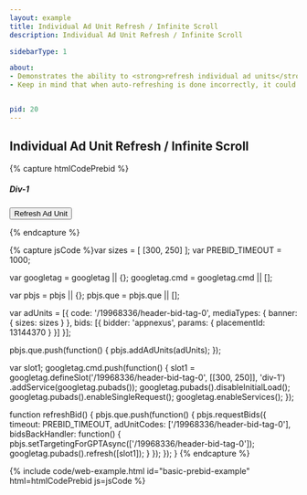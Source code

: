 ```yaml
---
layout: example
title: Individual Ad Unit Refresh / Infinite Scroll
description: Individual Ad Unit Refresh / Infinite Scroll

sidebarType: 1

about:
- Demonstrates the ability to <strong>refresh individual ad units</strong>. This is useful for infinite scrolling ad slots.
- Keep in mind that when auto-refreshing is done incorrectly, it could cause the same bids to be rendered repeatedly. For instance, when googletag.pubads.refresh() is called directly without removing the PBJS targeting, the same hb_ variables get re-sent to GAM, re-chosen, and re-rendered over and over without ever asking PBJS for updated targeting variables.  See <a href="/dev-docs/publisher-api-reference/setConfig.html#setConfig-auctionOptions">Auction Options</a> for more info.


pid: 20
---
```


## Individual Ad Unit Refresh / Infinite Scroll

{% capture htmlCodePrebid %}<h5>Div-1</h5>
<button class="btn btn-primary mb-3" onclick="refreshBid()">Refresh Ad Unit</button>
<div id='div-1'>
  <script type='text/javascript'>
    googletag.cmd.push(function() {
      googletag.display('div-1');
    });
  </script>
</div>
{% endcapture %}

{% capture jsCode %}var sizes = [
    [300, 250]
];
var PREBID_TIMEOUT = 1000;

var googletag = googletag || {};
googletag.cmd = googletag.cmd || [];

var pbjs = pbjs || {};
pbjs.que = pbjs.que || [];

var adUnits = [{
    code: '/19968336/header-bid-tag-0',
    mediaTypes: {
        banner: {
            sizes: sizes
        }
    },
    bids: [{
        bidder: 'appnexus',
        params: {
            placementId: 13144370
        }
    }]
}];

pbjs.que.push(function() {
    pbjs.addAdUnits(adUnits);
});

var slot1;
googletag.cmd.push(function() {
    slot1 = googletag.defineSlot('/19968336/header-bid-tag-0', [[300, 250]], 'div-1')
        .addService(googletag.pubads());
    googletag.pubads().disableInitialLoad();
    googletag.pubads().enableSingleRequest();
    googletag.enableServices();
});

function refreshBid() {
    pbjs.que.push(function() {
        pbjs.requestBids({
            timeout: PREBID_TIMEOUT,
            adUnitCodes: ['/19968336/header-bid-tag-0'],
            bidsBackHandler: function() {
                pbjs.setTargetingForGPTAsync(['/19968336/header-bid-tag-0']);
                googletag.pubads().refresh([slot1]);
            }
        });
    });
}
{% endcapture %}

{% include code/web-example.html id="basic-prebid-example" html=htmlCodePrebid js=jsCode %}
